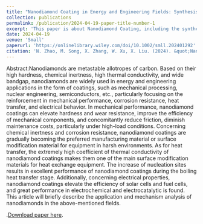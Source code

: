 ```yaml
---
title: "Nanodiamond Coating in Energy and Engineering Fields: Synthesis Methods, Characteristics, and Applications"
collection: publications
permalink: /publication/2024-04-19-paper-title-number-1
excerpt: 'This paper is about Nanodiamond Coating, including the synthesis methods, characteristics, and applications in energy and engineering fields.'
date: 2024-04-19
venue: 'Small'
paperurl: 'https://onlinelibrary.wiley.com/doi/10.1002/smll.202401292'
citation: 'N. Zhao, M. Song, X. Zhang, W. Xu, X. Liu. (2024). &quot;Nanodiamond Coating in Energy and Engineering Fields: Synthesis Methods, Characteristics, and Applications.&quot; <i>Small</i>. 2024, 2401292.'
---
```

Abstract:Nanodiamonds are metastable allotropes of carbon. Based on their high hardness, chemical inertness, high thermal conductivity, and wide bandgap, nanodiamonds are widely used in energy and engineering applications in the form of coatings, such as mechanical processing, nuclear engineering, semiconductors, etc., particularly focusing on the reinforcement in mechanical performance, corrosion resistance, heat transfer, and electrical behavior. In mechanical performance, nanodiamond coatings can elevate hardness and wear resistance, improve the efficiency of mechanical components, and concomitantly
reduce friction, diminish maintenance costs, particularly under high-load conditions. Concerning chemical inertness and corrosion resistance, nanodiamond coatings are gradually becoming the preferred manufacturing material or surface modification material for equipment in harsh environments. As for heat transfer, the extremely high coefficient of thermal conductivity of nanodiamond coatings makes them one of the main surface modification materials for heat exchange equipment. The increase of nucleation sites results in excellent performance of nanodiamond coatings during the boiling heat transfer stage.
Additionally, concerning electrical properties, nanodiamond coatings elevate the efficiency of solar cells and fuel cells, and great performance in electrochemical and electrocatalytic is found. This article will briefly describe the application and mechanism analysis of nanodiamonds in the above-mentioned fields.

.[Download paper here](https://onlinelibrary.wiley.com/doi/10.1002/smll.202401292).
